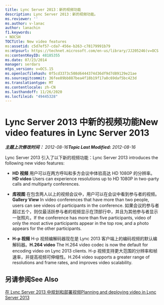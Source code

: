 ```yaml
---
title: Lync Server 2013：新的视频功能
description: Lync Server 2013：新的视频功能。
ms.reviewer: ''
ms.author: v-lanac
author: lanachin
f1.keywords:
- NOCSH
TOCTitle: New video features
ms:assetid: c5d7ef57-cda7-456e-b263-c78179991b79
ms:mtpsurl: https://technet.microsoft.com/en-us/library/JJ205246(v=OCS.15)
ms:contentKeyID: 48185355
ms.date: 07/23/2014
manager: serdars
mtps_version: v=OCS.15
ms.openlocfilehash: 0f5cd3373c508d6444374d36df9d7d89129e21ae
ms.sourcegitcommit: 36fee89bb887bea4f18b19f17a8c69daf5bc423d
ms.translationtype: MT
ms.contentlocale: zh-CN
ms.lasthandoff: 11/26/2020
ms.locfileid: "49445328"
---
```

# <a name="new-video-features-in-lync-server-2013"></a><span data-ttu-id="6b7dd-103">Lync Server 2013 中新的视频功能</span><span class="sxs-lookup"><span data-stu-id="6b7dd-103">New video features in Lync Server 2013</span></span>

<div data-xmlns="http://www.w3.org/1999/xhtml">

<div class="topic" data-xmlns="http://www.w3.org/1999/xhtml" data-msxsl="urn:schemas-microsoft-com:xslt" data-cs="https://msdn.microsoft.com/">

<div data-asp="https://msdn2.microsoft.com/asp">



</div>

<div id="mainSection">

<div id="mainBody"><span data-ttu-id="6b7dd-104">

<span> </span></span><span class="sxs-lookup"><span data-stu-id="6b7dd-104">

<span> </span></span></span>

<span data-ttu-id="6b7dd-105">_**主题上次修改时间：** 2012-08-16_</span><span class="sxs-lookup"><span data-stu-id="6b7dd-105">_**Topic Last Modified:** 2012-08-16_</span></span>

<span data-ttu-id="6b7dd-106">Lync Server 2013 引入了以下新的视频功能：</span><span class="sxs-lookup"><span data-stu-id="6b7dd-106">Lync Server 2013 introduces the following new video features:</span></span>

  - <span data-ttu-id="6b7dd-107">**HD 视频**   用户可以在两方呼叫和多方会议中体验高达 HD 1080P 的分辨率。</span><span class="sxs-lookup"><span data-stu-id="6b7dd-107">**HD video**   Users can experience resolutions up to HD 1080P in two-party calls and multiparty conferences.</span></span>

  - <span data-ttu-id="6b7dd-108">**库视图**   在包含两人以上的视频会议中，用户可以在会议中看到参与者的视频。</span><span class="sxs-lookup"><span data-stu-id="6b7dd-108">**Gallery View**   In video conferences that have more than two people, users can see videos of participants in the conference.</span></span> <span data-ttu-id="6b7dd-109">如果会议的参与者超过五个，则仅最活跃参与者的视频显示在顶部行中，并且为其他参与者显示一张照片。</span><span class="sxs-lookup"><span data-stu-id="6b7dd-109">If the conference has more than five participants, video of only the most active participants appear in the top row, and a photo appears for the other participants.</span></span>

  - <span data-ttu-id="6b7dd-110">**H-p 视频**   H-p 视频编解码器现在是 Lync 2013 客户端上的编码视频的默认编解码器。</span><span class="sxs-lookup"><span data-stu-id="6b7dd-110">**H.264 video**   The H.264 video codec is now the default for encoding video on Lync 2013 clients.</span></span> <span data-ttu-id="6b7dd-111">H-p 视频支持更大范围的分辨率和帧速率，并提高视频可伸缩性。</span><span class="sxs-lookup"><span data-stu-id="6b7dd-111">H.264 video supports a greater range of resolutions and frame rates, and improves video scalability.</span></span>

<div>

## <a name="see-also"></a><span data-ttu-id="6b7dd-112">另请参阅</span><span class="sxs-lookup"><span data-stu-id="6b7dd-112">See Also</span></span>


[<span data-ttu-id="6b7dd-113">在 Lync Server 2013 中规划和部署视频</span><span class="sxs-lookup"><span data-stu-id="6b7dd-113">Planning and deploying video in Lync Server 2013</span></span>](lync-server-2013-planning-and-deploying-video.md)  
  

<span data-ttu-id="6b7dd-114"></div>

</div>

<span> </span>

</div>

</div>

</span><span class="sxs-lookup"><span data-stu-id="6b7dd-114"></div>

</div>

<span> </span>

</div>

</div>

</span></span></div>

